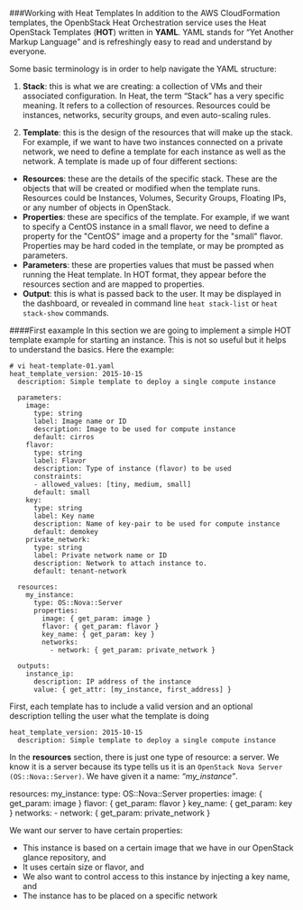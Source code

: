 ###Working with Heat Templates
In addition to the AWS CloudFormation templates, the OpenbStack Heat Orchestration service uses the Heat OpenStack Templates (**HOT**) written in **YAML**. YAML stands for “Yet Another Markup Language” and is refreshingly easy to read and understand by everyone.

Some basic terminology is in order to help navigate the YAML structure:

1. **Stack**: this is what we are creating: a collection of VMs and their associated configuration. In Heat, the term “Stack” has a very specific meaning. It refers to a collection of resources. Resources could be instances, networks, security groups, and even auto-scaling rules.

2. **Template**: this is the design of the resources that will make up the stack. For example, if we want to have two instances connected on a private network, we need to define a template for each instance as well as the network. A template is made up of four different sections:
  * **Resources**: these are the details of the specific stack. These are the objects that will be created or modified when the template runs. Resources could be Instances, Volumes, Security Groups, Floating IPs, or any number of objects in OpenStack.
  * **Properties**: these are specifics of the template. For example, if we want to specify a CentOS instance in a small flavor, we need to define a property for the "CentOS" image and a property for the "small" flavor. Properties may be hard coded in the template, or may be prompted as parameters.
  * **Parameters**: these are properties values that must be passed when running the Heat template. In HOT format, they appear before the resources section and are mapped to properties.
  * **Output**: this is what is passed back to the user. It may be displayed in the dashboard, or revealed in command line ``heat stack-list`` or ``heat stack-show`` commands.

####First eaxample
In this section we are going to implement a simple HOT template example for starting an instance. This is not so useful but it helps to understand the basics. Here the example:

```
# vi heat-template-01.yaml
heat_template_version: 2015-10-15
  description: Simple template to deploy a single compute instance
  
  parameters:
    image:
      type: string
      label: Image name or ID
      description: Image to be used for compute instance
      default: cirros
    flavor:
      type: string
      label: Flavor
      description: Type of instance (flavor) to be used
      constraints:
      - allowed_values: [tiny, medium, small]
      default: small
    key:
      type: string
      label: Key name
      description: Name of key-pair to be used for compute instance
      default: demokey
    private_network:
      type: string
      label: Private network name or ID
      description: Network to attach instance to.
      default: tenant-network
  
  resources:
    my_instance:
      type: OS::Nova::Server
      properties:
        image: { get_param: image }
        flavor: { get_param: flavor }
        key_name: { get_param: key }
        networks:
          - network: { get_param: private_network }
  
  outputs:
    instance_ip:
      description: IP address of the instance
      value: { get_attr: [my_instance, first_address] }
```

First, each template has to include a valid version and an optional description telling the user what the template is doing

    heat_template_version: 2015-10-15
      description: Simple template to deploy a single compute instance


In the **resources** section, there is just one type of resource: a server. We know it is a server because its type tells us it is an ``OpenStack Nova Server (OS::Nova::Server)``. We have given it a name: *“my_instance”*.

  resources:
    my_instance:
      type: OS::Nova::Server
      properties:
        image: { get_param: image }
        flavor: { get_param: flavor }
        key_name: { get_param: key }
        networks:
          - network: { get_param: private_network }

We want our server to have certain properties:
* This instance is based on a certain image that we have in our OpenStack glance repository, and
* It uses certain size or flavor, and
* We also want to control access to this instance by injecting a key name, and
* The instance has to be placed on a specific network





